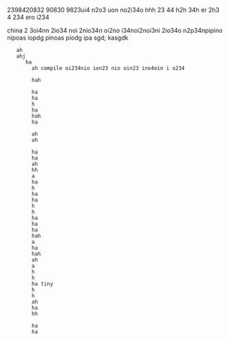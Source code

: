 2398420832 90830 9823ui4 n2o3 uon no2i34o
hhh
23
44
h2h
34h
  er 
  2h3 4
  234   ero i234 


china 2 3oi4nn 2io34 noi 2nio34n oi2no i34noi2noi3ni  2io34o n2p34npipino nipoas iopdg pinoas piodg ipa sgd;  kasgdk 

       ah
       ahj 
          ha
            ah compile oi234nio ion23 nio oin23 ino4oin i o234

            hah

            ha
            ha
            h
            ha
            hah
            ha

            ah
            ah

            ha
            ha
            ah
            hh
            a
            ha
            h
            ha
            ha
            h
            h
            ha
            ha
            ha
            hah
            a
            ha
            hah
            ah
            a
            h
            h
            ha tiny 
            h
            h
            ah
            ha
            hh

            ha
            ha 
